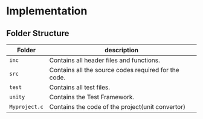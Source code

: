 # Implementation

## Folder Structure
Folder        | description
--------------| ----------------------------------------------
`inc`         |  Contains all header files and functions.
`src`         |  Contains all the source codes required for the code.
`test`        |  Contains all test files.
`unity`       | Contains the Test Framework.
`Myproject.c` | Contains the code of the project(unit convertor)



